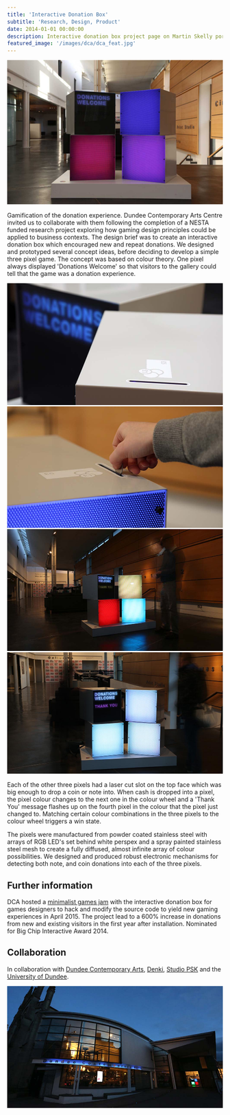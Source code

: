 ```yaml
---
title: 'Interactive Donation Box'
subtitle: 'Research, Design, Product'
date: 2014-01-01 00:00:00
description: Interactive donation box project page on Martin Skelly portfolio website.
featured_image: '/images/dca/dca_feat.jpg'
---
```


![](/images/dca/dca_8.jpg)

Gamification of the donation experience. Dundee Contemporary Arts Centre invited us to collaborate with them following the completion of a NESTA funded research project exploring how gaming design principles could be applied to business contexts.
The design brief was to create an interactive donation box which encouraged new and repeat donations. We designed and prototyped several concept ideas, before deciding to develop a simple three pixel game. The concept was based on colour theory. One pixel always displayed 'Donations Welcome' so that visitors to the gallery could tell that the game was a donation experience.

<div class="gallery" data-columns="2">
	<img src="/images/dca/dca_2.jpg">
	<img src="/images/dca/dca_3.jpg">
	<img src="/images/dca/dca_5.jpg">
	<img src="/images/dca/dca_4.jpg">
</div>

Each of the other three pixels had a laser cut slot on the top face which was big enough to drop a coin or note into. When cash is dropped into a pixel, the pixel colour changes to the next one in the colour wheel and a 'Thank You' message flashes up on the fourth pixel in the colour that the pixel just changed to. Matching certain colour combinations in the three pixels to the colour wheel triggers a win state.

The pixels were manufactured from powder coated stainless steel with arrays of RGB LED's set behind white perspex and a spray painted stainless steel mesh to create a fully diffused, almost infinite array of colour possibilities. We designed and produced robust electronic mechanisms for detecting both note, and coin donations into each of the three pixels.

## Further information
DCA hosted a [minimalist games jam](https://www.dca.org.uk/stories/article/developing-our-three-pixel-games-for-dca-donations-box) with the interactive donation box for games designers to hack and modify the source code to yield new gaming experiences in April 2015. The project lead to a 600% increase in donations from new and existing visitors in the first year after installation. Nominated for Big Chip Interactive Award 2014.


## Collaboration
In collaboration with [Dundee Contemporary Arts](https://www.dca.org.uk/), [Denki](https://www.denki.co.uk/), [Studio PSK](http://www.studiopsk.com/) and the [University of Dundee](https://www.dundee.ac.uk/).

![](/images/dca/dca_6.jpg)
